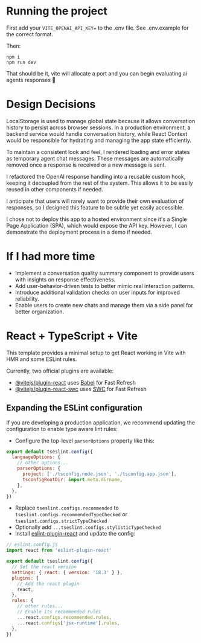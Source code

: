 # Running the project
First add your ```VITE_OPENAI_API_KEY=``` to the .env file. See .env.example for the correct format.

Then:

```
npm i
npm run dev
```

That should be it, vite will allocate a port and you can begin evaluating ai agents responses 🎉

# Design Decisions

LocalStorage is used to manage global state because it allows conversation history to persist across browser sessions. In a production environment, a backend service would handle conversation history, while React Context would be responsible for hydrating and managing the app state efficiently.

To maintain a consistent look and feel, I rendered loading and error states as temporary agent chat messages. These messages are automatically removed once a response is received or a new message is sent.

I refactored the OpenAI response handling into a reusable custom hook, keeping it decoupled from the rest of the system. This allows it to be easily reused in other components if needed.

I anticipate that users will rarely want to provide their own evaluation of responses, so I designed this feature to be subtle yet easily accessible.

I chose not to deploy this app to a hosted environment since it's a Single Page Application (SPA), which would expose the API key. However, I can demonstrate the deployment process in a demo if needed.

# If I had more time

- Implement a conversation quality summary component to provide users with insights on response effectiveness.
- Add user-behavior-driven tests to better mimic real interaction patterns.
- Introduce additional validation checks on user inputs for improved reliability.
- Enable users to create new chats and manage them via a side panel for better organization.

# React + TypeScript + Vite

This template provides a minimal setup to get React working in Vite with HMR and some ESLint rules.

Currently, two official plugins are available:

- [@vitejs/plugin-react](https://github.com/vitejs/vite-plugin-react/blob/main/packages/plugin-react/README.md) uses [Babel](https://babeljs.io/) for Fast Refresh
- [@vitejs/plugin-react-swc](https://github.com/vitejs/vite-plugin-react-swc) uses [SWC](https://swc.rs/) for Fast Refresh

## Expanding the ESLint configuration

If you are developing a production application, we recommend updating the configuration to enable type aware lint rules:

- Configure the top-level `parserOptions` property like this:

```js
export default tseslint.config({
  languageOptions: {
    // other options...
    parserOptions: {
      project: ['./tsconfig.node.json', './tsconfig.app.json'],
      tsconfigRootDir: import.meta.dirname,
    },
  },
})
```

- Replace `tseslint.configs.recommended` to `tseslint.configs.recommendedTypeChecked` or `tseslint.configs.strictTypeChecked`
- Optionally add `...tseslint.configs.stylisticTypeChecked`
- Install [eslint-plugin-react](https://github.com/jsx-eslint/eslint-plugin-react) and update the config:

```js
// eslint.config.js
import react from 'eslint-plugin-react'

export default tseslint.config({
  // Set the react version
  settings: { react: { version: '18.3' } },
  plugins: {
    // Add the react plugin
    react,
  },
  rules: {
    // other rules...
    // Enable its recommended rules
    ...react.configs.recommended.rules,
    ...react.configs['jsx-runtime'].rules,
  },
})
```
